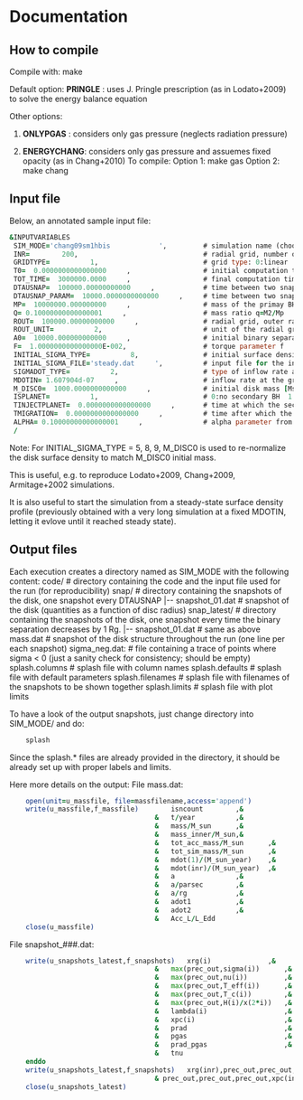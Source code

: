 Documentation
=============

How to compile
--------------
Compile with: 
    make

Default option: __PRINGLE__ : uses J. Pringle prescription (as in Lodato+2009) to solve the energy balance equation

Other options:

1) __ONLYPGAS__ : considers only gas pressure (neglects radiation pressure)

2) __ENERGYCHANG__: considers only gas pressure and assuemes fixed opacity (as in Chang+2010)
To compile:
Option 1:
	make gas
Option 2:
	make chang


Input file
----------
Below, an annotated sample input file:

```fortran
&INPUTVARIABLES
 SIM_MODE='chang09sm1hbis            ',			# simulation name (choose freely) 
 INR=        200,								# radial grid, number of cells
 GRIDTYPE=          1,							# grid type: 0:linear  1: log 
 T0=  0.0000000000000000     ,					# initial computation time
 TOT_TIME=  3000000.0000     ,					# final computation time (the code stops when this time is reached)
 DTAUSNAP=  100000.00000000000     ,			# time between two snapshots [yr] (files in snap/ directory containing the disk structure)
 DTAUSNAP_PARAM=  10000.0000000000000     ,		# time between two snapshots of the disk parameters [yr] (in the mass.dat file; usually this is smaller than DTAUSNAP)
 MP=  10000000.000000000     ,					# mass of the primay BH [Msun] (or of the central object) 
 Q= 0.10000000000000001     ,					# mass ratio q=M2/Mp
 ROUT=  100000.00000000000     ,				# radial grid, outer radius [ROUT_UNIT]
 ROUT_UNIT=          2,							# unit of the radial grid: 1:parsec   2:Rg=GM/c^2   3:see routines.F90, dimensional_variables()  
 A0=  10000.000000000000     ,					# initial binary separation A0 = a(t=0)
 F=  1.0000000000000000E-002,					# torque parameter f
 INITIAL_SIGMA_TYPE=          8,				# initial surface density profile: see routines.F90, set_initialsigma()
 INITIAL_SIGMA_FILE='steady.dat     ',			# input file for the initial surface density
 SIGMADOT_TYPE=          2,						# type of inflow rate at the grid outer radius: 0:no accretion 2:constant inflow at a rate MDOTIN (see routines.F90, set_sigmadot())
 MDOTIN= 1.607904d-07     ,						# inflow rate at the grid outer radius [Msun/year]
 M_DISC0=  1000.0000000000000     ,				# initial disk mass [Msun] (note that this is relevant only for some choices of INITIAL_SIGMA_TYPE)
 ISPLANET=          1,							# 0:no secondary BH  1:secondary BH is present
 TINJECTPLANET=  0.0000000000000000     ,		# time at which the secondary BH is injected in the disk [yr]
 TMIGRATION=  0.0000000000000000     ,			# time after which the migration BH is switched ON [yr] (see routines.F90, dimensional_variables())
 ALPHA= 0.10000000000000001     ,				# alpha parameter from Shakura-Sunyaev prescripion
 /
```

Note:
For INITIAL_SIGMA_TYPE = 5, 8, 9, M_DISC0 is used to re-normalize the disk surface density to match M_DISC0 initial mass.

This is useful, e.g. to reproduce Lodato+2009, Chang+2009, Armitage+2002 simulations.

It is also useful to start the simulation from a steady-state surface density profile (previously obtained with a very long simulation at a fixed MDOTIN, letting it evlove until it reached steady state).

Output files
-----
Each execution creates a directory named as SIM_MODE with the following content:
  code/ 		  		# directory containing the code and the input file used for the run (for reproducibility)
  snap/					# directory containing the snapshots of the disk, one snapshot every DTAUSNAP
    |-- snapshot_01.dat # snapshot of the disk (quantities as a function of disc radius)
  snap_latest/			# directory containing the snapshots of the disk, one snapshot every time the binary separation decreases by 1 Rg.
    |-- snapshot_01.dat # same as above
  mass.dat				# snapshot of the disk structure throughout the run (one line per each snapshot)
  sigma_neg.dat: 		# file containing a trace of points where sigma < 0 (just a sanity check for consistency; should be empty)
  splash.columns        # splash file with column names
  splash.defaults		# splash file with default parameters
  splash.filenames		# splash file with filenames of the snapshots to be shown together
  splash.limits			# splash file with plot limits 

To have a look of the output snapshots, just change directory into SIM_MODE/ and do:
```bash
	splash
```

Since the splash.* files are already provided in the directory, it should be already set up with proper labels and limits.

Here more details on the output:
File mass.dat:
```fortran
	open(unit=u_massfile, file=massfilename,access='append')
	write(u_massfile,f_massfile) 		isncount		,&				! 1. snap number
									&	t/year			,&				! 2. time
									&	mass/M_sun		,&				! 3. disc mass
									&	mass_inner/M_sun,&				! 4. inner disc mass
									&	tot_acc_mass/M_sun		,&		! 5. total mass accreted
									&	tot_sim_mass/M_sun		,&		! 6. total mass of the simulation (must be constant)
									& 	mdot(1)/(M_sun_year)	,&		! 7. mdot at R_in
									&	mdot(inr)/(M_sun_year)	,&		! 8. mdot at R_out
									& 	a				,&				! 9. secondary's position in cm
									&	a/parsec		,&				!10. secondary's position in parsec
									&	a/rg			,&				!11. secondary's position in rg
									&	adot1			,&				!12. acceleration due to viscous torque
									&	adot2			,&				!13. acceleration due to gw torque
									&	Acc_L/L_Edd						!14. Luminosity / Eddington Luminosity
	close(u_massfile)	
```
	
File snapshot_###.dat:
```fortran
	write(u_snapshots_latest,f_snapshots) 	xrg(i)				,&		!  1. radial coordinate in rg
									&	max(prec_out,sigma(i))		,&		!  2. sigma
									&	max(prec_out,nu(i))			,&		!  3. viscosity
									&	max(prec_out,T_eff(i))		,&		!  4. effective temperature
									&	max(prec_out,T_c(i))		,&		!  5. central temperature
									&	max(prec_out,H(i)/x(2*i))	,&		!  6. thickness/R
									& 	lambda(i)					,&		!  7. torque
									&	xpc(i)						,&		!  8. radial coordinate in parsec
									&	prad						,&		!  9. radiation pressure
									&	pgas						,&		! 10. gas pressure
									&	prad_pgas					,&		! 11. radiation to gas pressure ratio
									&	tnu									! 12. viscous timescale									
	enddo
	write(u_snapshots_latest,f_snapshots) 	xrg(inr),prec_out,prec_out,prec_out,& 
									& prec_out,prec_out,prec_out,xpc(inr),prec_out,prec_out,prec_out,prec_out		
	close(u_snapshots_latest)
```
	